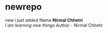 # newrepo
new i just added
Name <b> Nirmal Chhetri </b>
<br>
<i>
I am learning new things</i>
Author - Nirmal Chhetir